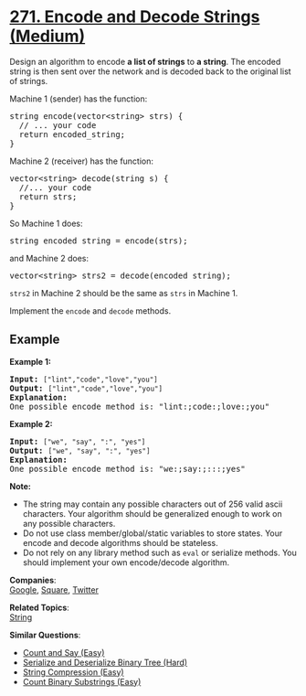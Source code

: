 # [271. Encode and Decode Strings (Medium)](https://leetcode.com/problems/encode-and-decode-strings/)

<p>
Design an algorithm to encode <b>a list of strings</b> to <b>a string</b>. The encoded string is then sent over the network and is decoded back to the original list of strings.</p>

<p>
Machine 1 (sender) has the function:
</p><pre>string encode(vector&lt;string&gt; strs) {
  // ... your code
  return encoded_string;
}</pre>

Machine 2 (receiver) has the function:
<pre>vector&lt;string&gt; decode(string s) {
  //... your code
  return strs;
}</pre>
<p></p>

<p>
So Machine 1 does:
</p><pre>string encoded_string = encode(strs);</pre>
<p></p>

<p>
and Machine 2 does:
</p><pre>vector&lt;string&gt; strs2 = decode(encoded_string);</pre>
<p></p>

<p>
<code>strs2</code> in Machine 2 should be the same as <code>strs</code> in Machine 1.
</p>

<p>Implement the <code>encode</code> and <code>decode</code> methods.
</p>

<h2> Example </h2>

<p><b>Example 1:</b></p>

<pre><b>Input:</b> <code>["lint","code","love","you"]</code>
<b>Output:</b> <code>["lint","code","love","you"]</code>
<b>Explanation:</b>
One possible encode method is: "lint:;code:;love:;you"
</pre>

<p><b>Example 2:</b></p>

<pre><b>Input:</b> <code>["we", "say", ":", "yes"]</code>
<b>Output:</b> <code>["we", "say", ":", "yes"]</code>
<b>Explanation:</b>
One possible encode method is: "we:;say:;:::;yes" 
</pre>

<p><b>Note:</b><br>
</p><ul>
<li>The string may contain any possible characters out of 256 valid ascii characters. Your algorithm should be generalized enough to work on any possible characters.</li>
<li>Do not use class member/global/static variables to store states. Your encode and decode algorithms should be stateless.</li>
<li>Do not rely on any library method such as <code>eval</code> or serialize methods. You should implement your own encode/decode algorithm.</li>
</ul><p></p>

**Companies**:  
[Google](https://leetcode.com/company/google), [Square](https://leetcode.com/company/square), [Twitter](https://leetcode.com/company/twitter)

**Related Topics**:  
[String](https://leetcode.com/tag/string/)

**Similar Questions**:
* [Count and Say (Easy)](https://leetcode.com/problems/count-and-say/)
* [Serialize and Deserialize Binary Tree (Hard)](https://leetcode.com/problems/serialize-and-deserialize-binary-tree/)
* [String Compression (Easy)](https://leetcode.com/problems/string-compression/)
* [Count Binary Substrings (Easy)](https://leetcode.com/problems/count-binary-substrings/)